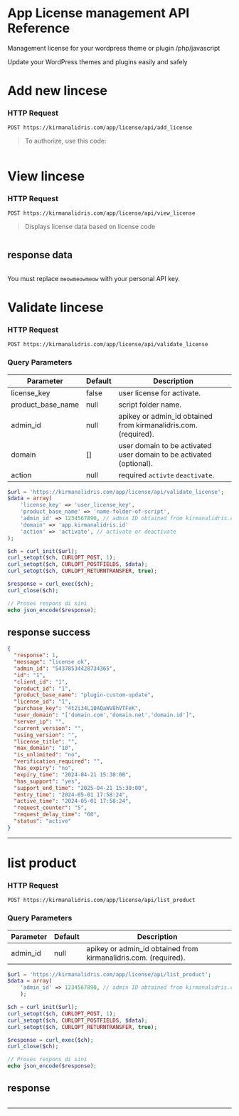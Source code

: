 # App License management API Reference
Management license for your wordpress theme or plugin /php/javascript

Update your WordPress themes and plugins easily and safely 

# Add new lincese
### HTTP Request

`POST https://kirmanalidris.com/app/license/api/add_license`

> To authorize, use this code:

```php

```


# View lincese
### HTTP Request

`POST https://kirmanalidris.com/app/license/api/view_license`

> Displays license data based on license code 

```php

```

## response data
```json

```



<aside class="notice">
You must replace <code>meowmeowmeow</code> with your personal API key.
</aside>

# Validate lincese
### HTTP Request

`POST https://kirmanalidris.com/app/license/api/validate_license`

### Query Parameters

Parameter | Default | Description
--------- | ------- | -----------
license_key | false | user license for activate.
product_base_name | null | script folder name.
admin_id | null | apikey or admin_id obtained from kirmanalidris.com. (required).
domain | [] | user domain to be activated user domain to be activated (optional).
action | null | required ```activte``` ```deactivate```.


```php
$url = 'https://kirmanalidris.com/app/license/api/validate_license';
$data = array(
    'license_key' => 'user_license_key',
    'product_base_name' => 'name-folder-of-script',
    'admin_id' => 1234567890, // admin ID obtained from kirmanalidris.com
    'domain' => 'app.kirmanalidris.id'
    'action' => 'activate', // activate or deactivate
);

$ch = curl_init($url);
curl_setopt($ch, CURLOPT_POST, 1);
curl_setopt($ch, CURLOPT_POSTFIELDS, $data);
curl_setopt($ch, CURLOPT_RETURNTRANSFER, true);

$response = curl_exec($ch);
curl_close($ch);

// Proses respons di sini
echo json_encode($response);

```

## response success 
```json
{
  "response": 1,
  "message": "license ok",
  "admin_id": "54378534428734365",
  "id": "1",
  "client_id": "1",
  "product_id": "1",
  "product_base_name": "plugin-custom-update",
  "license_id": "1",
  "purchase_key": "4t2i34L10AQaWV8hVTFeK",
  "user_domain": "['domain.com','domain.net','domain.id']",
  "server_ip": "",
  "current_version": "",
  "using_version": "",
  "license_title": "",
  "max_domain": "10",
  "is_unlimited": "no",
  "verification_required": "",
  "has_expiry": "no",
  "expiry_time": "2024-04-21 15:30:00",
  "has_support": "yes",
  "support_end_time": "2025-04-21 15:30:00",
  "entry_time": "2024-05-01 17:58:24",
  "active_time": "2024-05-01 17:58:24",
  "request_counter": "5",
  "request_delay_time": "60",
  "status": "active"
}

```

---


# list product
### HTTP Request

`POST https://kirmanalidris.com/app/license/api/list_product`

### Query Parameters

Parameter | Default | Description
--------- | ------- | -----------
admin_id | null | apikey or admin_id obtained from kirmanalidris.com. (required).


```php
$url = 'https://kirmanalidris.com/app/license/api/list_product';
$data = array(
    'admin_id' => 1234567890, // admin ID obtained from kirmanalidris.com
    );

$ch = curl_init($url);
curl_setopt($ch, CURLOPT_POST, 1);
curl_setopt($ch, CURLOPT_POSTFIELDS, $data);
curl_setopt($ch, CURLOPT_RETURNTRANSFER, true);

$response = curl_exec($ch);
curl_close($ch);

// Proses respons di sini
echo json_encode($response);

```

## response

```json


```

---
